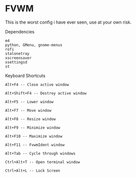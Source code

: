# FVWM
This is the worst config i have ever seen, use at your own risk.


Dependencies

    m4
    python, GMenu, gnome-menus
    rofi
    stalonetray
    xscreensaver
    xsettingsd
    st

Keyboard Shortcuts

    Alt+F4 -- Close active window

    Alt+Shift+F4 -- Destroy active window

    Alt+F5 -- Lower window

    Alt+F7 -- Move window

    Alt+F8 -- Resize window

    Alt+F9 -- Minimize window

    Alt+F10 -- Maximize window

    Alt+F11 -- FvwmIdent window

    Alt+Tab -- Cycle through windows

    Ctrl+Alt+T -- Open terminal window

    Ctrl+Alt+L -- Lock Screen
